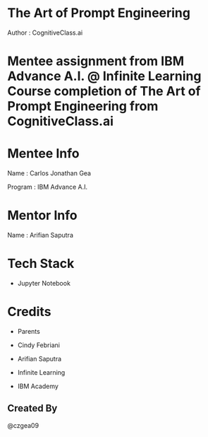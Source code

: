 # The Art of Prompt Engineering

Author : CognitiveClass.ai

# Mentee assignment from IBM Advance A.I. @ Infinite Learning Course completion of The Art of Prompt Engineering from CognitiveClass.ai

# Mentee Info

Name : Carlos Jonathan Gea

Program : IBM Advance A.I.

# Mentor Info

Name : Arifian Saputra

# Tech Stack

- Jupyter Notebook

# Credits

- Parents

- Cindy Febriani

- Arifian Saputra

- Infinite Learning

- IBM Academy

## Created By

@czgea09
